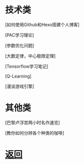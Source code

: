 # 技术类

[如何使用Github和Hexo搭建个人博客]

[PAC学习理论]

[参数优化问题]

[大数定律，中心极限定理]

[Tensorflow学习笔记]

[Q-Learning]

[漫谈游戏引擎]

# 其他类

[巴黎卢浮宫两小时名作速览]

[教你如何分辨各个种类的咖啡]

# [返回](README.md)